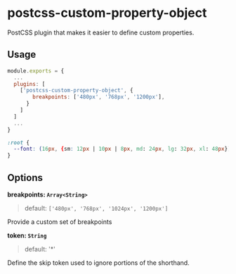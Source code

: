 # postcss-custom-property-object

PostCSS plugin that makes it easier to define custom properties.

## Usage

```js:postcss.config.js
module.exports = {
  ...
  plugins: [
    ['postcss-custom-property-object', {
        breakpoints: ['480px', '768px', '1200px'],
      }
    ]
  ]
  ...
}
```

```css:style.css
:root {
  --font: (16px, {sm: 12px | 10px | 8px, md: 24px, lg: 32px, xl: 48px});
}
```

## Options

**breakpoints: `Array<String>`**

> default: `['480px', '768px', '1024px', '1200px']`

Provide a custom set of breakpoints

**token: `String`**

> default: '\*'

Define the skip token used to ignore portions of the shorthand.

